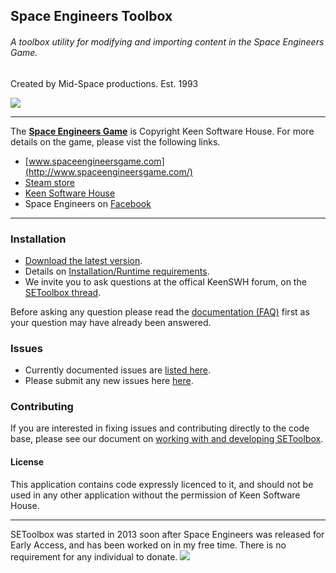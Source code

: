 ## Space Engineers Toolbox
###### A toolbox utility for modifying and importing content in the Space Engineers Game.
Created by Mid-Space productions. Est. 1993

![](http://i.imgur.com/429uvwe.jpg)

---

The **[Space Engineers Game](http://www.spaceengineersgame.com/)** is Copyright Keen Software House.
For more details on the game, please vist the following links.
* [www.spaceengineersgame.com](http://www.spaceengineersgame.com/)
* [Steam store](http://store.steampowered.com/app/244850/)
* [Keen Software House](http://www.keenswh.com/about.html)
* Space Engineers on [Facebook](https://www.facebook.com/SpaceEngineers/)

---

### Installation

* [Download the latest version](https://github.com/midspace/SEToolbox/releases/latest).
* Details on [Installation/Runtime requirements](https://github.com/midspace/SEToolbox/wiki/System-Requirements).
* We invite you to ask questions at the offical KeenSWH forum, on the [SEToolbox thread](http://forums.keenswh.com/threads/6638984/).

Before asking any question please read the [documentation (FAQ)](https://github.com/midspace/SEToolbox/wiki) first as your question may have already been answered.


### Issues
* Currently documented issues are [listed here](https://github.com/midspace/SEToolbox/wiki/Current-Issues).
* Please submit any new issues here [here](https://github.com/midspace/SEToolbox/issues/new).


### Contributing
If you are interested in fixing issues and contributing directly to the code base, please see our document on [working with and developing SEToolbox](https://github.com/midspace/SEToolbox/wiki/Working-with-and-developing-SEToolbox).


#### License

This application contains code expressly licenced to it, and should not be used in any other application without the permission of Keen Software House.

---

SEToolbox was started in 2013 soon after Space Engineers was released for Early Access, and has been worked on in my free time.
There is no requirement for any individual to donate.
[![](https://www.paypalobjects.com/en_AU/i/btn/btn_donate_LG.gif)](https://www.paypal.com/cgi-bin/webscr?cmd=_s-xclick&hosted_button_id=5V7JL6CDGHCYL)
